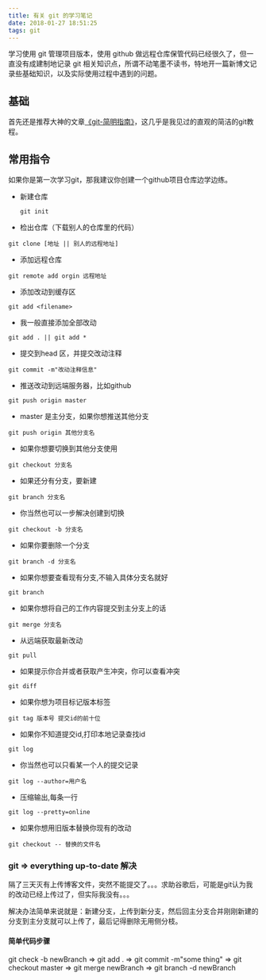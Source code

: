 ```yaml
---
title: 有关 git 的学习笔记
date: 2018-01-27 18:51:25
tags: git
---
```


学习使用 git 管理项目版本，使用 github 做远程仓库保管代码已经很久了，但一直没有成建制地记录 git 相关知识点，所谓不动笔墨不读书，特地开一篇新博文记录些基础知识，以及实际使用过程中遇到的问题。
<!-- more -->
## 基础

首先还是推荐大神的文章[《git-简明指南》](http://rogerdudler.github.io/git-guide/index.zh.html)，这几乎是我见过的直观的简洁的git教程。

## 常用指令

如果你是第一次学习git，那我建议你创建一个github项目仓库边学边练。

* 新建仓库

    ```
    git init
    ```

* 检出仓库（下载别人的仓库里的代码）
```
git clone [地址 || 别人的远程地址]
```

* 添加远程仓库
```
git remote add orgin 远程地址
```

* 添加改动到缓存区
```
git add <filename>
```

* 我一般直接添加全部改动
```
git add . || git add *
```

* 提交到head 区，并提交改动注释
```
git commit -m"改动注释信息"
```

* 推送改动到远端服务器，比如github
```
git push origin master
```

* master 是主分支，如果你想推送其他分支
```
git push origin 其他分支名
```

* 如果你想要切换到其他分支使用
```
git checkout 分支名
```

* 如果还分有分支，要新建
```
git branch 分支名
```

* 你当然也可以一步解决创建到切换
```
git checkout -b 分支名
```

* 如果你要删除一个分支
```
git branch -d 分支名
```

* 如果你想要查看现有分支,不输入具体分支名就好
```
git branch
```

* 如果你想将自己的工作内容提交到主分支上的话
```
git merge 分支名
```

* 从远端获取最新改动
```
git pull
```

* 如果提示你合并或者获取产生冲突，你可以查看冲突
```
git diff
```

* 如果你想为项目标记版本标签
```
git tag 版本号 提交id的前十位
```

* 如果你不知道提交id,打印本地记录查找id
```
git log
```

* 你当然也可以只看某一个人的提交记录
```
git log --author=用户名
```

* 压缩输出,每条一行
```
git log --pretty=online
```

* 如果你想用旧版本替换你现有的改动
```
git checkout -- 替换的文件名
```

### git => everything up-to-date 解决
隔了三天灭有上传博客文件，突然不能提交了。。。求助谷歌后，可能是git认为我的改动已经上传过了，但实际我没有。。。

解决办法简单来说就是：新建分支，上传到新分支，然后回主分支合并刚刚新建的分支到主分支就可以上传了，最后记得删除无用侧分枝。

#### 简单代码步骤
git check -b newBranch => git add . => git commit -m"some thing" => git checkout master => git merge newBranch => git branch -d newBranch